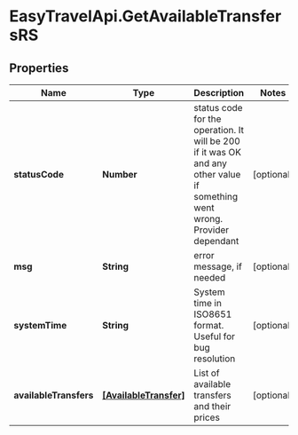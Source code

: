 # EasyTravelApi.GetAvailableTransfersRS

## Properties
Name | Type | Description | Notes
------------ | ------------- | ------------- | -------------
**statusCode** | **Number** | status code for the operation. It will be 200 if it was OK and any other value if something went wrong. Provider dependant | [optional] 
**msg** | **String** | error message, if needed | [optional] 
**systemTime** | **String** | System time in ISO8651 format. Useful for bug resolution | [optional] 
**availableTransfers** | [**[AvailableTransfer]**](AvailableTransfer.md) | List of available transfers and their prices | [optional] 


